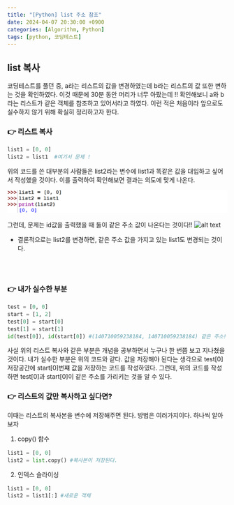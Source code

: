 ```yaml
---
title: "[Python] list 주소 참조"
date: 2024-04-07 20:30:00 +0900
categories: [Algorithm, Python]
tags: [python, 코딩테스트]
---
```


## list 복사

코딩테스트를 풀던 중, a라는 리스트의 값을 변경하였는데 b라는 리스트의 값 또한 변하는 것을 확인하였다. 이것 때문에 30분 동안 머리가 너무 아팠는데 !! 확인해보니 a와 b라는 리스트가 같은 객체를 참조하고 있어서라고 하였다. 이런 적은 처음이라 앞으로도 실수하지 않기 위해 확실히 정리하고자 한다.

### 👉 리스트 복사

```python
list1 = [0, 0]
list2 = list1  #여기서 문제 !
```

위의 코드를 쓴 대부분의 사람들은 list2라는 변수에 list1과 똑같은 값을 대입하고 싶어서 작성했을 것이다. 이를 출력하여 확인해보면 결과는 의도에 맞게 나온다.

![alt test](/images/2024-04-07/list2%20복사.png)

그런데, 문제는 id값을 출력했을 때 둘이 같은 주소 값이 나온다는 것이다!!
![alt text](/images/2024-04-07/id값.png)

- 결론적으로는 list2를 변경하면, 같은 주소 값을 가지고 있는 list1도 변경되는 것이다.

<br><br>

### 👉 내가 실수한 부분

```python
test = [0, 0]
start = [1, 2]
test[0] = start[0]
test[1] = start[1]
id(test[0]), id(start[0]) #(140710059238184, 140710059238184) 같은 주소!!
```

사실 위의 리스트 복사와 같은 부분은 개념을 공부하면서 누구나 한 번쯤 보고 지나쳤을 것이다. 내가 실수한 부분은 위의 코드와 같다. 값을 저장해야 된다는 생각으로 test[0] 저장공간에 start[0]번쨰 값을 저장하는 코드를 작성하였다. 그런데, 위의 코드를 작성하면 test[0]과 start[0]이 같은 주소를 가리키는 것을 알 수 있다.

### 👉 리스트의 값만 복사하고 싶다면?

이때는 리스트의 복사본을 변수에 저장해주면 된다. 방법은 여러가지이다. 하나씩 알아보자

1. copy() 함수

```python
list1 = [0, 0]
list2 = list.copy() #복사본이 저장된다.
```

2. 인덱스 슬라이싱

```python
list1 = [0, 0]
list2 = list1[:] #새로운 객체
```

